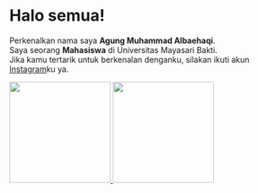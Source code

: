 # Halo semua! 

Perkenalkan nama saya **Agung Muhammad Albaehaqi**.\
Saya seorang **Mahasiswa** di Universitas Mayasari Bakti.\
Jika kamu tertarik untuk berkenalan denganku, silakan ikuti akun [Instagram](https://www.instagram.com/_7ckngunggg/)ku ya.

<p align="left">
<a href="https://github.com/agung-bae14">
  <img height="180em"  src="https://github-readme-stats-eight-theta.vercel.app/api?username=agung-bae14&show_icons=true&theme=algolia&include_all_commits=true&count_private=true"/>
<img height="180em" src="https://github-readme-stats-eight-theta.vercel.app/api/top-langs/?username=agung-bae14&layout=compact&langs_count=8&theme=algolia"/>
</a>
</p>
